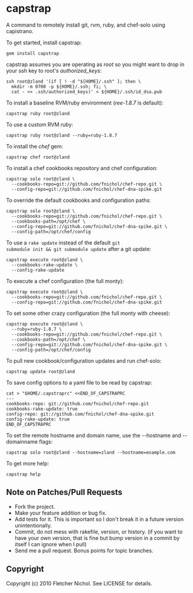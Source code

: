 # capstrap

A command to remotely install git, rvm, ruby, and chef-solo using capistrano.

To get started, install capstrap:

    gem install capstrap

capstrap assumes you are operating as *root* so you might want to drop in
your ssh key to root's *authorized_keys*:

    ssh root@zland '(if [ ! -d "${HOME}/.ssh" ]; then \
      mkdir -m 0700 -p ${HOME}/.ssh; fi; \
      cat - >> .ssh/authorized_keys)' < ${HOME}/.ssh/id_dsa.pub

To install a baseline RVM/ruby environment (*ree-1.8.7* is default):

    capstrap ruby root@zland

To use a custom RVM ruby:

    capstrap ruby root@zland --ruby=ruby-1.8.7

To install the *chef* gem:

    capstrap chef root@zland

To install a chef cookbooks repository and chef configuration:

    capstrap solo root@zland \
      --cookbooks-repo=git://github.com/fnichol/chef-repo.git \
      --config-repo=git://github.com/fnichol/chef-dna-spike.git

To override the default cookbooks and configuration paths:

    capstrap solo root@zland \
      --cookbooks-repo=git://github.com/fnichol/chef-repo.git \
      --cookbooks-path=/opt/chef \
      --config-repo=git://github.com/fnichol/chef-dna-spike.git \
      --config-path=/opt/chef/config

To use a <code>rake update</code> instead of the default 
<code>git submodule init && git submodule update</code> after a git update:

    capstrap execute root@zland \
      --cookbooks-rake-update \
      --config-rake-update

To execute a chef configuration (the full monty):

    capstrap execute root@zland \
      --cookbooks-repo=git://github.com/fnichol/chef-repo.git \
      --config-repo=git://github.com/fnichol/chef-dna-spike.git

To set some other crazy configuration (the full monty with cheese):

    capstrap execute root@zland \
      --ruby=ruby-1.8.7 \
      --cookbooks-repo=git://github.com/fnichol/chef-repo.git \
      --cookbooks-path=/opt/chef \
      --config-repo=git://github.com/fnichol/chef-dna-spike.git \
      --config-path=/opt/chef/config

To pull new cookbook/configuration updates and run chef-solo:

    capstrap update root@zland

To save config options to a yaml file to be read by capstrap:

    cat > "$HOME/.capstraprc" <<END_OF_CAPSTRAPRC
    ---
    cookbooks-repo: git://github.com/fnichol/chef-repo.git
    cookbooks-rake-update: true
    config-repo: git://github.com/fnichol/chef-dna-spike.git
    config-rake-update: true
    END_OF_CAPSTRAPRC

To set the remote hostname and domain name, use the --hostname and --domainname flags:

    capstrap solo root@zland --hostname=zland --hostname=example.com

To get more help:

    capstrap help

## Note on Patches/Pull Requests
 
* Fork the project.
* Make your feature addition or bug fix.
* Add tests for it. This is important so I don't break it in a
  future version unintentionally.
* Commit, do not mess with rakefile, version, or history.
  (if you want to have your own version, that is fine but bump version in a commit by itself I can ignore when I pull)
* Send me a pull request. Bonus points for topic branches.

## Copyright

Copyright (c) 2010 Fletcher Nichol. See LICENSE for details.
